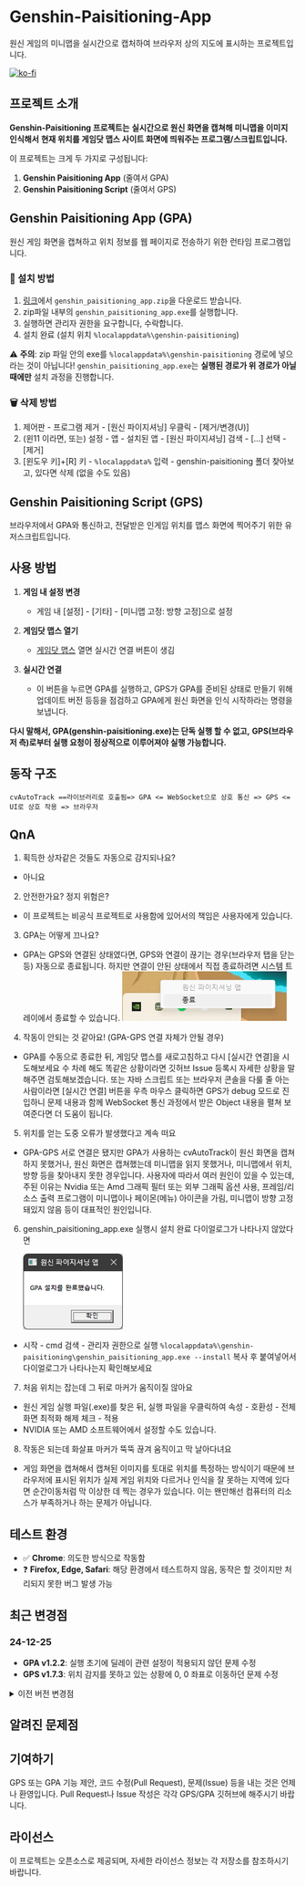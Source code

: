 # Genshin-Paisitioning-App

원신 게임의 미니맵을 실시간으로 캡처하여 브라우저 상의 지도에 표시하는 프로젝트입니다.

[![ko-fi](https://ko-fi.com/img/githubbutton_sm.svg)](https://ko-fi.com/W7W2UWJ60)

## 프로젝트 소개

**Genshin-Paisitioning 프로젝트는**
**실시간으로 원신 화면을 캡쳐해 미니맵을 이미지 인식해서**
**현재 위치를 게임닷 맵스 사이트 화면에 띄워주는 프로그램/스크립트입니다.**

이 프로젝트는 크게 두 가지로 구성됩니다:

1. **Genshin Paisitioning App** (줄여서 GPA)
2. **Genshin Paisitioning Script** (줄여서 GPS)

## Genshin Paisitioning App (GPA)

원신 게임 화면을 캡쳐하고 위치 정보를 웹 페이지로 전송하기 위한 런타임 프로그램입니다.

### 🚀 설치 방법

1. [링크](https://github.com/Haytsir/Genshin-Paisitioning-App/releases/latest)에서 `genshin_paisitioning_app.zip`을 다운로드 받습니다.
2. zip파일 내부의 `genshin_paisitioning_app.exe`를 실행합니다.
3. 실행하면 관리자 권한을 요구합니다, 수락합니다.
4. 설치 완료 (설치 위치 `%localappdata%\genshin-paisitioning`)

⚠️ **주의**: zip 파일 안의 exe를 `%localappdata%\genshin-paisitioning` 경로에 넣으라는 것이 아닙니다!
`genshin_paisitioning_app.exe`는 **실행된 경로가 위 경로가 아닐때에만** 설치 과정을 진행합니다.

### 🗑️ 삭제 방법

1. 제어판 - 프로그램 제거 - [원신 파이지셔닝] 우클릭 - [제거/변경(U)]
2. (윈11 이라면, 또는) 설정 - 앱 - 설치된 앱 - [원신 파이지셔닝] 검색 - […] 선택 - [제거]
3. [윈도우 키]+[R] 키 - `%localappdata%` 입력 - genshin-paisitioning 폴더 찾아보고, 있다면 삭제 (없을 수도 있음)

## Genshin Paisitioning Script (GPS)

브라우저에서 GPA와 통신하고, 전달받은 인게임 위치를 맵스 화면에 찍어주기 위한 유저스크립트입니다.

## 사용 방법

1. **게임 내 설정 변경**

   - 게임 내 [설정] - [기타] - [미니맵 고정: 방향 고정]으로 설정
2. **게임닷 맵스 열기**

   - [게임닷 맵스](https://genshin.gamedot.org/?mid=genshinmaps) 열면 실시간 연결 버튼이 생김
3. **실시간 연결**

   - 이 버튼을 누르면 GPA를 실행하고, GPS가 GPA를 준비된 상태로 만들기 위해 업데이트 버전 등등을 점검하고 GPA에게 원신 화면을 인식 시작하라는 명령을 보냅니다.

**다시 말해서, GPA(genshin-paisitioning.exe)는 단독 실행 할 수 없고,**
**GPS(브라우저 측)로부터 실행 요청이 정상적으로 이루어져야 실행 가능합니다.**

## 동작 구조

```
cvAutoTrack ==라이브러리로 호출됨=> GPA <= WebSocket으로 상호 통신 => GPS <= UI로 상호 작용 => 브라우저
```

## QnA

1. 획득한 상자같은 것들도 자동으로 감지되나요?

- 아니요

2. 안전한가요? 정지 위험은?

- 이 프로젝트는 비공식 프로젝트로 사용함에 있어서의 책임은 사용자에게 있습니다.

3. GPA는 어떻게 끄나요?
- GPA는 GPS와 연결된 상태였다면, GPS와 연결이 끊기는 경우(브라우저 탭을 닫는 등) 자동으로 종료됩니다. 하지만 연결이 안된 상태에서 직접 종료하려면 시스템 트레이에서 종료할 수 있습니다.
![](docs\images\01.png)

4. 작동이 안되는 것 같아요! (GPA-GPS 연결 자체가 안될 경우)

- GPA를 수동으로 종료한 뒤, 게임닷 맵스를 새로고침하고 다시 [실시간 연결]을 시도해보세요
  수 차례 해도 똑같은 상황이라면 깃허브 Issue 등록시 자세한 상황을 말해주면 검토해보겠습니다. 또는 자바 스크립트 또는 브라우저 콘솔을 다룰 줄 아는 사람이라면 [실시간 연결] 버튼을 우측 마우스 클릭하면 GPS가 debug 모드로 진입하니 문제 내용과 함께 WebSocket 통신 과정에서 받은 Object  내용을 펼쳐 보여준다면 더 도움이 됩니다.

5. 위치를 얻는 도중 오류가 발생했다고 계속 떠요

- GPA-GPS 서로 연결은 됐지만
GPA가 사용하는 cvAutoTrack이 원신 화면을 캡쳐하지 못했거나, 원신 화면은 캡쳐했는데 미니맵을 읽지 못했거나, 미니맵에서 위치, 방향 등을 찾아내지 못한 경우입니다. 사용자에 따라서 여러 원인이 있을 수 있는데, 주된 이유는 Nvidia 또는 Amd 그래픽 필터 또는 외부 그래픽 옵션 사용, 프레임/리소스 출력 프로그램이 미니맵이나 페이몬(메뉴) 아이콘을 가림, 미니맵이 방향 고정돼있지 않음 등이 대표적인 원인입니다.

6. genshin_paisitioning_app.exe 실행시 설치 완료 다이얼로그가 나타나지 않았다면

   ![](docs\images\02.png)

- 시작 - cmd 검색 - 관리자 권한으로 실행
   `%localappdata%\genshin-paisitioning\genshin_paisitioning_app.exe --install`
   복사 후 붙여넣어서 다이얼로그가 나타나는지 확인해보세요

7. 처음 위치는 잡는데 그 뒤로 마커가 움직이질 않아요
- 원신 게임 실행 파일(.exe)를 찾은 뒤, 실행 파일을 우클릭하여 속성 - 호환성 - 전체 화면 최적화 해제 체크 - 적용
- NVIDIA 또는 AMD 소프트웨어에서 설정할 수도 있습니다.

8. 작동은 되는데 화살표 마커가 뚝뚝 끊겨 움직이고 막 날아다녀요
- 게임 화면을 캡쳐해서 캡쳐된 이미지를 토대로 위치를 특정하는 방식이기 때문에 브라우저에 표시된 위치가 실제 게임 위치와 다르거나 인식을 잘 못하는 지역에 있다면 순간이동처럼 막 이상한 데 찍는 경우가 있습니다. 이는 왠만해선 컴퓨터의 리소스가 부족하거나 하는 문제가 아닙니다.

## 테스트 환경

- ✅ **Chrome**: 의도한 방식으로 작동함
- ❓ **Firefox, Edge, Safari**: 해당 환경에서 테스트하지 않음, 동작은 할 것이지만 처리되지 못한 버그 발생 가능

## 최근 변경점

### 24-12-25

- **GPA v1.2.2**: 실행 초기에 딜레이 관련 설정이 적용되지 않던 문제 수정
- **GPS v1.7.3**: 위치 감지를 못하고 있는 상황에 0, 0 좌표로 이동하던 문제 수정

<details><summary>이전 버전 변경점</summary>

### 24-12-23

💻GPA v1.2.1

- 비동기 처리로 인해 업데이트 확인 과정에서 프로세스가 데드락 상태에 빠지는 문제 수정

### 24-12-21

💻GPA v1.2.0

- 자동 업데이트가 진행되지 않으면 수동 설치바람
- 버전 캐시를 24시간->2시간으로 변경
- 코드베이스가 너무 복잡해져서 개발 용이성을 확보하기 위해 대부분의 내부 로직을 변경함
- 눈에 띄지않는 성능 개선이 있을 것으로 기대함
- GPS에서 설정을 변경했을 때 반영되지 않는 문제 해결

### 24-12-03

💻GPA v1.1.15

- 짧은 시간 내에 여러 번 재 실행시 새 버전 탐지로 인한 rate limiting 방지를 위해 fetch 결과에 cache 적용.
- 이제 새 버전이 나타나도 자동 업데이트 로직에서 새 버전 인식은 cache 기간(24시간)이 지나야 적용됨.

### 24-11-25

💻GPA v1.1.12

- 설치시 설치 성공했다는 다이얼로그가 표시되지 않는 문제 수정,
- 설치 실패 시 다이얼로그 문자를 좀 더 다양하게 출력하여 문제점을 찾기 쉽도록 변경함
- GPA 자동 업데이트 방식 수정 및 제대로 동작하지 않는 문제 수정 (이전 버전을 사용하고 있다면 다시 설치하거나, 수동으로 파일을 집어넣어야 함)
- 기존 GPA 삭제시 발생할 수 있었던 잠재적 문제 완화
- cvAutoTrack 자동 업데이트 방식 수정
- cvAutoTrack의 버전 체계가 바뀜에 따라 단순히 버전 넘버 비교로 신버전을 알 수 없으므로, 일시적으로나마 버전 비교 방식을 파일의 마지막 수정 시간으로 함. 따라서 cvAutoTrack 신버전이 나왔더라도 그 이후에 수정 시간이 변경된 구버전을 집어넣을 경우 GPA가 이를 신버전으로 인식할 수도 있음.
- config-rs 라이브러리에서 발생하는 문제 해결, AppConfig struct에 대한 키 네임 스타일링 변경
- !해당 버전 사용 시 GPA 실행이 되지 않는 것 같으면 genshin-paisitioning/logs폴더에서 errors.log 확인, auto app update missing같은 에러 로그가 있다면 genshin-paisitioning/config.json 파일 삭제 후 재시도해볼 것

### 23-04-24
💻GPA v1.1.5
cvAutoTrack가 없는 상태에서 업데이트를 시도할 시 동작이 중단되는 버그 수정.

debug 모드로 실행시, 로그 파일을 생성하도록 변경.

💻GPA v1.1.4

릴리즈



</details>

## 알려진 문제점

## 기여하기

GPS 또는 GPA 기능 제안, 코드 수정(Pull Request), 문제(Issue) 등을 내는 것은 언제나 환영입니다.
Pull Request나 Issue 작성은 각각 GPS/GPA 깃허브에 해주시기 바랍니다.

## 라이선스

이 프로젝트는 오픈소스로 제공되며, 자세한 라이선스 정보는 각 저장소를 참조하시기 바랍니다.
